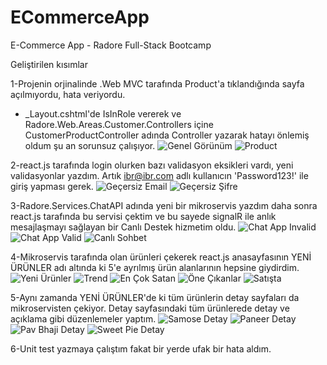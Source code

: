 # ECommerceApp
E-Commerce App - Radore Full-Stack Bootcamp

Geliştirilen kısımlar

1-Projenin orjinalinde .Web MVC tarafında Product'a tıklandığında sayfa açılmıyordu, hata veriyordu. 
+ _Layout.cshtml'de IsInRole vererek ve Radore.Web.Areas.Customer.Controllers içine CustomerProductController adında Controller yazarak hatayı önlemiş oldum şu an sorunsuz çalışıyor.
![Genel Görünüm](./images/1_genelgorunum.jpg)
![Product](./images/2_product.jpg)

2-react.js tarafında login olurken bazı validasyon eksikleri vardı, yeni validasyonlar yazdım. Artık ibr@ibr.com adlı kullanıcın 'Password123!' ile giriş yapması gerek.
![Geçersiz Email](./images/3_gecersizemail.jpg)
![Geçersiz Şifre](./images/4_gecersizsifre.jpg)

3-Radore.Services.ChatAPI adında yeni bir mikroservis yazdım daha sonra react.js tarafında bu servisi çektim ve bu sayede signalR ile anlık mesajlaşmayı sağlayan bir Canlı Destek hizmetim oldu.
![Chat App Invalid](./images/5_chatappinvalid.jpg)
![Chat App Valid](./images/6_chatappvalid.jpg)
![Canlı Sohbet](./images/7_canlısohbet.jpg)


4-Mikroservis tarafında olan ürünleri çekerek react.js anasayfasının YENİ ÜRÜNLER adı altında ki 5'e ayrılmış ürün alanlarının hepsine giydirdim.
![Yeni Ürünler](./images/8_yeniurunler.jpg)
![Trend](./images/9_trend.jpg)
![En Çok Satan](./images/10_encoksatan.jpg)
![Öne Çıkanlar](./images/11_onecikanlar.jpg)
![Satışta](./images/12_satısta.jpg)

5-Aynı zamanda YENİ ÜRÜNLER'de ki tüm ürünlerin detay sayfaları da mikroservisten çekiyor. Detay sayfasındaki tüm ürünlerede detay ve açıklama gibi düzenlemeler yaptım.
![Samose Detay](./images/13_samosadetay.jpg)
![Paneer Detay](./images/14_paneerdetay.jpg)
![Pav Bhaji Detay](./images/15_pavbhajidetay.jpg)
![Sweet Pie Detay](./images/16_sweetpiedetay.jpg)

6-Unit test yazmaya çalıştım fakat bir yerde ufak bir hata aldım.